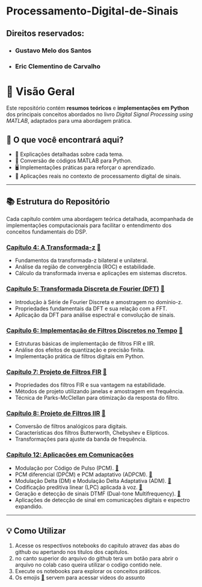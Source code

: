 # Processamento-Digital-de-Sinais
## Direitos reservados:
- ### Gustavo Melo dos Santos
- ### Eric Clementino de Carvalho

# 📌 Visão Geral

Este repositório contém **resumos teóricos** e **implementações em Python** dos principais conceitos abordados no livro *Digital Signal Processing using MATLAB*, adaptados para uma abordagem prática.

## 🚀 O que você encontrará aqui?

- 📖 Explicações detalhadas sobre cada tema.  
- 🔄 Conversão de códigos MATLAB para Python.  
- 🖥️ Implementações práticas para reforçar o aprendizado.  
- 📡 Aplicações reais no contexto de processamento digital de sinais.  

---

## 📚 Estrutura do Repositório

Cada capítulo contém uma abordagem teórica detalhada, acompanhada de implementações computacionais para facilitar o entendimento dos conceitos fundamentais do DSP.

### [**Capítulo 4: A Transformada-z**](https://github.com/reeennico/Processamento-Digital-de-Sinais/blob/main/Cap_4.ipynb) [🎥](https://youtu.be/a4ilqPa6l34?si=oIaKKL-rix-SMsC-)
- Fundamentos da transformada-z bilateral e unilateral.
- Análise da região de convergência (ROC) e estabilidade.
- Cálculo da transformada inversa e aplicações em sistemas discretos.

### [**Capítulo 5: Transformada Discreta de Fourier (DFT)**](https://github.com/reeennico/Processamento-Digital-de-Sinais/blob/main/Cap_5.ipynb) [🎥](https://youtu.be/71WWCtYd7Lo?si=3b9IQyYeWO-qB4Um)
- Introdução à Série de Fourier Discreta e amostragem no domínio-z.
- Propriedades fundamentais da DFT e sua relação com a FFT.
- Aplicação da DFT para análise espectral e convolução de sinais.

### [**Capítulo 6: Implementação de Filtros Discretos no Tempo**](https://github.com/reeennico/Processamento-Digital-de-Sinais/blob/main/Cap_6.ipynb) [🎥](https://youtu.be/MgyrrXGTsok?si=isnk3nL4hGkfX19D)
- Estruturas básicas de implementação de filtros FIR e IIR.
- Análise dos efeitos de quantização e precisão finita.
- Implementação prática de filtros digitais em Python.

### [**Capítulo 7: Projeto de Filtros FIR**](https://github.com/reeennico/Processamento-Digital-de-Sinais/blob/main/Cap_7.ipynb) [🎥](https://www.youtube.com/live/u_tFWolPZY0?si=95fwgcqHr_CyGCLt)
- Propriedades dos filtros FIR e sua vantagem na estabilidade.
- Métodos de projeto utilizando janelas e amostragem em frequência.
- Técnica de Parks-McClellan para otimização da resposta do filtro.

### [**Capítulo 8: Projeto de Filtros IIR**](https://github.com/reeennico/Processamento-Digital-de-Sinais/blob/main/Cap_8.ipynb) [🎥](https://youtu.be/jLnhm4JgmCw?si=LP6tufeKl7ilqOhG)
- Conversão de filtros analógicos para digitais.
- Características dos filtros Butterworth, Chebyshev e Elípticos.
- Transformações para ajuste da banda de frequência.

### [**Capítulo 12: Aplicações em Comunicações**](https://github.com/reeennico/Processamento-Digital-de-Sinais/blob/main/Cap_12.ipynb)
- Modulação por Código de Pulso (PCM). [🎥](https://www.youtube.com/watch?v=vs5kBqziXO0&list=PLeKMk5StAeXXRqgHzIKe_MkZekrhY4mX1)
- PCM diferencial (DPCM) e PCM adaptativo (ADPCM). [🎥](https://www.youtube.com/watch?v=PFbm-jsTIpA)
- Modulação Delta (DM) e Modulação Delta Adaptativa (ADM). [🎥](https://www.youtube.com/watch?v=0nNAl4VDUoI&t=734s)
- Codificação preditiva linear (LPC) aplicada à voz. [🎥](https://www.youtube.com/watch?v=MKHVc79JYMM&t=6s)
- Geração e detecção de sinais DTMF (Dual-tone Multifrequency). [🎥](https://www.youtube.com/watch?v=s9zELRvr2LI)
- Aplicações de detecção de sinal em comunicações digitais e espectro expandido.

---

## 💡 Como Utilizar

1. Acesse os respectivos notebooks do capitulo atravez das abas do github ou apertando nos titulos dos capitulos.
2. no canto superior do arquivo do github tera um botão para abrir o arquivo no colab caso queira utilizar o codigo contido nele.
3. Execute os notebooks para explorar os conceitos práticos.
4. Os emojis [🎥](https://www.youtube.com/watch?v=xvFZjo5PgG0) servem para acessar videos do assunto
